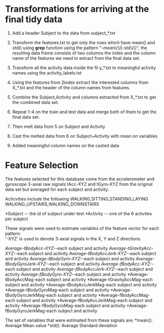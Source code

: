 Transformations for arriving at the final tidy data
===================================================

1. Add a header Subject to the data from subject_*.txt

2. Transform the features.txt to get only the rows which
   have mean() and std() using **grep** function using the pattern 
   "*-mean\\(\\)*|*-std\\(\\)*", the resulting data frame consists
   of two columns the index and the column name of the features we need
   to extract from the final data set.

3. Transform all the activity data inside the fil
   y_*.txt to meaningful activity names using the activity_labels.txt

3. Using the features from 2index extract the interested columns from
   X_*.txt and the header of the column names from features.

4. Combine the Subject,Activity and columns extracted from X_*.txt to
   get the combined data set.
   
5. Repeat 1-4 on the train and test data and merge both of them to get
   the final data set.
   
6. Then melt data from 5 on Subject and Activity

7. Cast the melted data from 6 on Subject+Activity with mean on variables

8. Added meaningful column names on the casted data


Feature Selection 
=================

The features selected for this database come from the accelerometer and gyroscope 3-axial 
raw signals tAcc-XYZ and tGyro-XYZ from the original data set but averaged for each subject
and activity.

Acticvities include the following WALKING,SITTING,STANDING,LAYING
WALKING_UPSTAIRS,WALKING_DOWNSTAIRS

*Subject  -- the id of subject under test
*Activity -- one of the  6 activites per subject

These signals were used to estimate variables of the feature vector for each pattern:  
'-XYZ' is used to denote 3-axial signals in the X, Y and Z directions.

*Average-tBodyAcc-XYZ-*-each subject and activity
*Average-tGravityAcc-XYZ-*-each subject and activity
*Average-tBodyAccJerk-XYZ-*-each subject and activity
*Average-tBodyGyro-XYZ-*-each subject and activity
*Average-tBodyGyroJerk-XYZ-*-each subject and activity
*Average-fBodyAcc-XYZ-*-each subject and activity
*Average-fBodyAccJerk-XYZ-*-each subject and activity
*Average-fBodyGyro-XYZ-*-each subject and activity
*Average-tBodyAccMag-each subject and activity
*Average-tGravityAccMag-each subject and activity
*Average-tBodyAccJerkMag-each subject and activity
*Average-tBodyGyroMag-each subject and activity
*Average-tBodyGyroJerkMag-each subject and activity
*Average-fBodyAccMag-each subject and activity
*Average-fBodyAccJerkMag-each subject and activity
*Average-fBodyGyroMag-each subject and activity
*Average-fBodyGyroJerkMag-each subject and activity

The set of variables that were estimated from these signals are: 
*mean(): Average Mean value
*std(): Average Standard deviation


